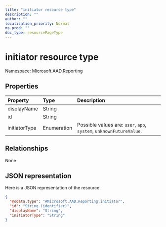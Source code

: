 ```yaml
---
title: "initiator resource type"
description: ""
author: ""
localization_priority: Normal
ms.prod: ""
doc_type: resourcePageType
---
```


# initiator resource type


Namespace: Microsoft.AAD.Reporting



## Properties
|Property|Type|Description|
|:---|:---|:---|
|displayName|String||
|id|String||
|initiatorType|Enumeration| Possible values are: `user`, `app`, `system`, `unknownFutureValue`.|

## Relationships
None

## JSON representation
Here is a JSON representation of the resource.
<!-- {
  "blockType": "resource",
  "@odata.type": "Microsoft.AAD.Reporting.initiator"
}
-->
``` json
{
  "@odata.type": "#Microsoft.AAD.Reporting.initiator",
  "id": "String (identifier)",
  "displayName": "String",
  "initiatorType": "String"
}
```

